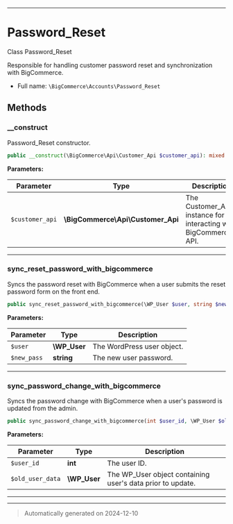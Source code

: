 ***

# Password_Reset

Class Password_Reset

Responsible for handling customer password reset and synchronization with BigCommerce.

* Full name: `\BigCommerce\Accounts\Password_Reset`




## Methods


### __construct

Password_Reset constructor.

```php
public __construct(\BigCommerce\Api\Customer_Api $customer_api): mixed
```








**Parameters:**

| Parameter | Type | Description |
|-----------|------|-------------|
| `$customer_api` | **\BigCommerce\Api\Customer_Api** | The Customer_Api instance for interacting with BigCommerce&#039;s API. |





***

### sync_reset_password_with_bigcommerce

Syncs the password reset with BigCommerce when a user submits the reset password form on the front end.

```php
public sync_reset_password_with_bigcommerce(\WP_User $user, string $new_pass): void
```








**Parameters:**

| Parameter | Type | Description |
|-----------|------|-------------|
| `$user` | **\WP_User** | The WordPress user object. |
| `$new_pass` | **string** | The new user password. |





***

### sync_password_change_with_bigcommerce

Syncs the password change with BigCommerce when a user's password is updated from the admin.

```php
public sync_password_change_with_bigcommerce(int $user_id, \WP_User $old_user_data): void
```








**Parameters:**

| Parameter | Type | Description |
|-----------|------|-------------|
| `$user_id` | **int** | The user ID. |
| `$old_user_data` | **\WP_User** | The WP_User object containing user&#039;s data prior to update. |





***


***
> Automatically generated on 2024-12-10
